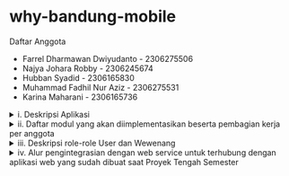 # why-bandung-mobile

<p>
  Daftar Anggota
  <ul>
    <li>Farrel Dharmawan Dwiyudanto - 2306275506</li>
    <li> Najya Johara Robby - 2306245674</li>
    <li>Hubban Syadid - 2306165830</li>
    <li>Muhammad Fadhil Nur Aziz - 2306275531</li>
    <li>Karina Maharani - 2306165736</li>
  </ul>
</p>

<details>
  <summary>i. Deskripsi Aplikasi</summary>
Pernahkah Anda kesulitan untuk menemukan restoran yang anda inginkan selama berjalan-jalan di kota bandung, atau kesulitan mencari tempat kuliner yang menyediakan makanan minuman khas bandung?
  <br><br>
WhyBandung hadir untuk membantu baik wisatawan maupun warga lokal dalam menemukan kuliner terbaik di Bandung. Situs ini dilengkapi dengan sistem navigasi berbasis peta yang unik dan intuitif, sehingga memudahkan pengguna mencari makanan dan minuman yang diinginkan. WhyBandung memungkinkan pengguna untuk mengeksplorasi kuliner di berbagai wilayah berdasarkan lokasi atau kategori makanan. Selain itu, WhyBandung akan terus mengembangkan dan memperbarui daftar lokasi kuliner secara berkala.  
WhyBandung kini tersedia dalam bentuk aplikasi mobile anda dan terintegrasi dengan situs web kami, sehingga WhyBandung bisa diakses dimana saja.
  <br><br>
Tim A12SITEK memilih Kota Bandung karena dikenal sebagai kota wisata yang populer dengan ragam kuliner yang khas. Namun, terdapat kekurangan dalam sistem navigasi kuliner di Bandung. Wisatawan sering kali tidak mengetahui kuliner khas di suatu daerah karena sistem pencarian aplikasi seperti Google Maps mengharuskan pengguna untuk mencari makanan secara spesifik. Akibatnya, wisatawan cenderung mengunjungi tempat-tempat kuliner yang sudah terkenal, sehingga melewatkan kedai-kedai lokal yang lebih autentik. Padahal, kuliner lokal memberikan pengalaman yang lebih khas dan mendalam terhadap budaya suatu daerah. Inilah yang mendorong kami untuk mengembangkan WhyBandung.
</details>

<details>
  <summary>ii. Daftar modul yang akan diimplementasikan  beserta pembagian kerja per anggota</summary>
1. Dashboard - Karina Maharani<br><br>  
  
Section Home<br>
Features:
- Navigation hub, link ke modul-modul lain.  
- Landing Page yang membaca data, memiliki Link-link ke product highly-rated, dan banner ke modul lainnya 
- Search bar yang tersambung dengan modul search system.   


Rincian regulasi aturan khusus:
- Responsive Framework: Tailwind atau Bootstrap memastikan tampilan tetap ramah mobile.  
- Forms: Memiliki form aksi cepat (misalnya, searchbar).  
- Product Filtering: Menyaring restoran atau hidangan berdasarkan preferensi.  
  Section Profil
  
Section Profile<br>
Features:  
- Journal Entry. User mengupload cerita terkait pengalaman mereka dengan beberapa tempat  
- Link-link ke lokasi yang ada di journal entry and associated review/entry made by user at halaman produk toko.  

Rincian regulasi aturan khusus:
- Responsive Framework: Memastikan halaman dioptimalkan untuk semua perangkat.
- Forms: Review dan rating forms, diproses oleh views.
- Login Filters: Hanya logged-in users yang bisa memberikan review dan rate.
- Product Filtering: Related products dan user reviews bisa difilter berdasarkan tags atau ratings.
  
CRUD
- CREATE: Membuat Journal Entry (reviews, tambahkan rating, dan tag) di Dashboard section profil
- READ : Mengambil data produk, sejarah Jurnal Pengguna.
- UPDATE: Mengubah isi Jurnal Entry.
- DELETE: Menghapus sebuah Jurnal Entry.

<br> 

2. WhatToEat? - Hubban Syadid <br><br>  
  
Features:  
- Dapat melihat produk random yang sudah ada di dalam aplikasi, yang mana nantinya dapat di jadikan acuan sebagai rekomendasi makanan
- Terdapat sorting untuk menampilkan kategori makanan tertentu
- apabila user swipe kanan karena menyukai produk, maka user akan langsung di arahkan ke page detail produk tersebut

<br>

CRUD
- CREATE: Membuat card untuk produk
- READ : Membaca semua produk yang sudah ada sebelumya di database
- UPDATE: Memperbarui posisi dari card setelah di dismiss
- DELETE: Remove card yang sudah di swipe left
 
<br>
3. Dashboard Admin - Najya Johara R <br><br>
<br>
Features <br>
- Add Product: menambahkan produk sesuai dengan toko yang ada di database <br>
- Add Store: menambahkan toko baru <br>
- Edit product dan Edit Store: untuk memperbaharui toko ataupun produk <br>
<br>

Rincian regulasi aturan khusus:
- Responsive Framework: memastikan halaman ramah untuk tampilan pada mobile
- Forms: digunakan untuk add dan edit produk dan toko
- Product Filtering: filter produk bisa berdasarkan lokasi, harga, ataupun kategori makanan
- Login Filters: hanya user yang di-assign sebagai admin yang bisa mengakses halaman ini
  
<br>

CRUD
- CREATE: membuat toko baru dan menambahkan produk
- READ: menampilkan semua toko beserta produk yang ada di dalamnya
- UPDATE: mengubah toko dan produk yang sudah ada
- DELETE: menghapus toko dan produk yang sudah ada
4. Map - Farrel Dharmawan Dwiyudanto  <br>

Features: <br>
- Map dari Kota Bandung yang tersambung dengan database digunakan untuk query berdasarkan kecamatan yang ada di bandung. <br>
- Membaca data dan menampilkan result berupa toko atau restoran yang ada berdasarkan kecamatan yang di-click, lalu dari result tersebut dapat ditampilkan menu atau apapun yang dijual di toko atau restoran tersebut. <br>
- Travel plan dari pengguna yang berisi restoran yang ingin dikunjungi, lengkap dengan deskripsi dan tanggal yang direncanakan. <br>
 <br>
 
Rincian regulasi aturan khusus: <br>
- Responsive Framework: Menggunakan function media query, classes, packages, atau libraries dari flutter. <br>
- Forms: Travel plan pengguna  <br>
- Product Filtering: Menyaring restoran berdasarkan kecamatan yang dipilih, lalu menyaring hidangan berdasarkan restoran yang dipilih. <br>
 <br>
 
CRUD: <br>
Create: Menambah restoran ke travel plan pengguna.  <br>
Read: Mengambil data restoran dan hidangan, mengambil isi travel plan pengguna.  <br>
Update: Menambah isi travel plan.  <br>
Delete: Menghapus restoran dari travel plan.  <br>


</details>

<details>
  <summary>iii. Deskripsi role-role User dan Wewenang</summary>
1. Dashboard<br><br>  
  
User Biasa:
- Bisa melihat recent activity seperti pencarian terbaru atau ulasan yang pernah dibuat.
- Bisa CRUD Jurnal Entry pada toko pada profil User
- Melihat favorite products atau restoran yang sudah pernah di-review atau diberi rating.
- Akses ke link highly-rated products berdasarkan preferensi mereka.
- Gunakan search bar untuk menelusuri produk atau restoran.

<br>

Developer:  
- Sama seperti User Biasa, tapi ditambah kemampuan untuk melakukan CRUD pada data terkait produk atau restoran.
- Bisa menambah link ke fitur lain yang hanya diakses oleh developer.
<br>

2. WhatToEat
3. Dashboard Admin <br><br>
User biasa:
- user yang tidak terdaftar sebagai admin tidak dapat mengakses halaman ini
  
<br>

Developer:
- Dapat melakukan penambahakn, pengahpusan, dan memperbaharui produk dan toko

4. Map <br>
User biasa:
- User dapat melihat map dan query berdasarkan kecamatan yang dipilih, membuat dan mengupdate atau delete travel plan.
<br>
Developer:<br>
- Semua aktivitas admin terkait database sudah ada di dashboard admin, maka tidak ada perbedaan.

<br>
...CONTINUE HERE...
  
</details>

<details>
  <summary>iv. Alur pengintegrasian dengan web service untuk terhubung dengan aplikasi web yang sudah dibuat saat Proyek Tengah Semester</summary>
  Untuk melakukan pengintegrasian dengan web service kami akan menggunakan JSON sebagai alat komunikasi terhadap model yang ada pada database kami selain itu kami juga
  akan memanfaatkan http request untuk mengambil dan mengirim data secara dinamis antara web dan juga aplikasi.

  Kita akan menggunakan beberapa library tambahan untuk fitur FoodFinder dan GeoMapping.

  Tahapan :
  1. Mempersiapkan JSON Model dan JSONResponse :
     - Definisikan serializer untuk mengonversi data database Django menjadi JSON.
     - Menyediakan endpoint RESTful dengan menggunakan Django REST Framework (DRF) untuk mempermudah pengelolaan JSONResponse sesuai keperluan.
  2. Membuat fungsi khusus mobile pada proyek Django untuk semua CRUD, FoodFinder, dan GeoMapping yang platform specific
     - Melakukan riset terkait API atau UI Graphics yang bisa digunakan untuk implementasi fitur FoodFinder dan GeoMapping
     - Melakukan implementasi untuk Asynchronous Data Handling untuk fitur GeoMapping
  3. Mendata dan mengimplementasi semua area yang memerlukan http request dari situs web
     - Menggunakan library http  di Flutter untuk mengirim dan mengambil data dari server Django.
  4. Melakukan testing antara kedua program dengan test case, placeholder, dan lain-lain.
     - Menggunakan Unit Test pada proyek django yang berkaitan dengan integrasi flutter
     - Mengguakan widget test atau integration test pada proyek flutter

  
</details>
